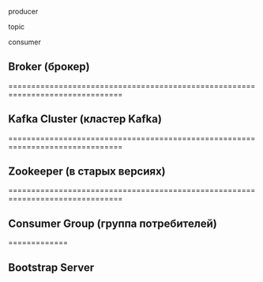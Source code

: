 producer

topic

consumer


## Broker (брокер)

===============================================================================

## Kafka Cluster (кластер Kafka)

===============================================================================

## Zookeeper (в старых версиях)

===============================================================================

## Consumer Group (группа потребителей)

=============

## Bootstrap Server